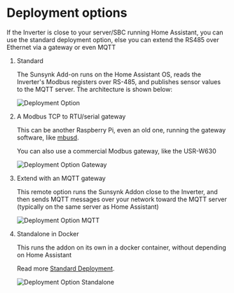 # Deployment options

If the Inverter is close to your server/SBC running Home Assistant, you can use the standard deployment option, else you can extend the RS485 over Ethernet via a gateway or even MQTT

1. Standard

   The Sunsynk Add-on runs on the Home Assistant OS, reads the Inverter's Modbus registers over RS-485, and publishes sensor values to the MQTT server.
   The architecture is shown below:

   ![Deployment Option](../images/deploy.png)

2. A Modbus TCP to RTU/serial gateway

   This can be another Raspberry Pi, even an old one, running the gateway software, like [mbusd](./mbusd).

   You can also use a commercial Modbus gateway, like the USR-W630

   ![Deployment Option Gateway](../images/deploy-gw.png)

3. Extend with an MQTT gateway

   This remote option runs the Sunsynk Addon close to the Inverter, and then sends MQTT messages over your network toward the MQTT server (typically on the same server as Home Assistant)

   ![Deployment Option MQTT](../images/deploy-mqtt.png)

4. Standalone in Docker

   This runs the addon on its own in a docker container, without depending on Home Assistant

   Read more [Standard Deployment](./standalone-deployment).

   ![Deployment Option Standalone](../images/deploy-standalone.png)
